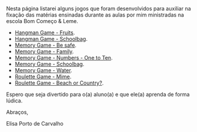 Nesta página listarei alguns jogos que foram desenvolvidos para auxiliar na fixação das matérias ensinadas durante as aulas por mim ministradas na escola Bom Começo & Leme.  

- [Hangman Game - Fruits](./hangman-fruits).
- [Hangman Game - Schoolbag](./hangman-schoolbag).
- [Memory Game - Be safe](./be-safe).  
- [Memory Game - Family](./family).  
- [Memory Game - Numbers - One to Ten](./oneToTen).  
- [Memory Game - Schoolbag](./schoolbag).  
- [Memory Game - Water](./water).  
- [Roulette Game - Mime](./rouletteMime).
- [Roulette Game - Beach or Country?](./roulette-beach-country).

Espero que seja divertido para o(a) aluno(a) e que ele(a) aprenda de forma lúdica. 

Abraços,

Elisa Porto de Carvalho


